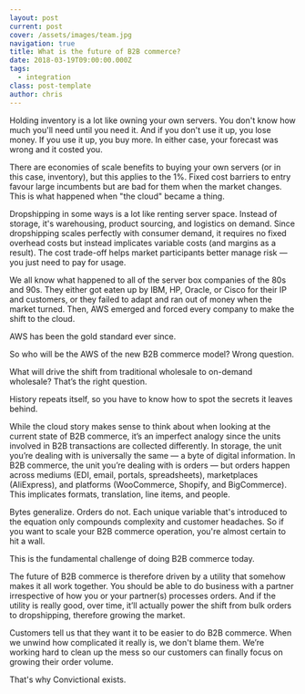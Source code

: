 ```yaml
---
layout: post
current: post
cover: /assets/images/team.jpg
navigation: true
title: What is the future of B2B commerce?
date: 2018-03-19T09:00:00.000Z
tags:
  - integration
class: post-template
author: chris
---
```


Holding inventory is a lot like owning your own servers. You don't know how much you'll need until you need it. And if you don't use it up, you lose money. If you use it up, you buy more. In either case, your forecast was wrong and it costed you.

There are economies of scale benefits to buying your own servers (or in this case, inventory), but this applies to the 1%. Fixed cost barriers to entry favour large incumbents but are bad for them when the market changes. This is what happened when "the cloud" became a thing. 

Dropshipping in some ways is a lot like renting server space. Instead of storage, it's warehousing, product sourcing, and logistics on demand. Since dropshipping scales perfectly with consumer demand, it requires no fixed overhead costs but instead implicates variable costs (and margins as a result). The cost trade-off helps market participants better manage risk — you just need to pay for usage. 

We all know what happened to all of the server box companies of the 80s and 90s. They either got eaten up by IBM, HP, Oracle, or Cisco for their IP and customers, or they failed to adapt and ran out of money when the market turned. Then, AWS emerged and forced every company to make the shift to the cloud.

AWS has been the gold standard ever since.

So who will be the AWS of the new B2B commerce model? Wrong question.

What will drive the shift from traditional wholesale to on-demand wholesale? That’s the right question.

History repeats itself, so you have to know how to spot the secrets it leaves behind.

While the cloud story makes sense to think about when looking at the current state of B2B commerce, it’s an imperfect analogy since the units involved in B2B transactions are collected differently. In storage, the unit you’re dealing with is universally the same — a byte of digital information. In B2B commerce, the unit you’re dealing with is orders — but orders happen across mediums (EDI, email, portals, spreadsheets), marketplaces (AliExpress), and platforms (WooCommerce, Shopify, and BigCommerce). This implicates formats, translation, line items, and people. 

Bytes generalize. Orders do not. Each unique variable that's introduced to the equation only compounds complexity and customer headaches. So if you want to scale your B2B commerce operation, you're almost certain to hit a wall. 

This is the fundamental challenge of doing B2B commerce today.

The future of B2B commerce is therefore driven by a utility that somehow makes it all work together. You should be able to do business with a partner irrespective of how you or your partner(s) processes orders. And if the utility is really good, over time, it’ll actually power the shift from bulk orders to dropshipping, therefore growing the market.

Customers tell us that they want it to be easier to do B2B commerce. When we unwind how complicated it really is, we don't blame them. We’re working hard to clean up the mess so our customers can finally focus on growing their order volume.

That's why Convictional exists.